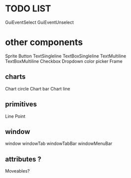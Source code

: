 # TODO LIST

GuiEventSelect
GuiEventUnselect

# other components
Sprite
Button
TextSingleline
TextBoxSingleline
TextMultiline
TextBoxMultiline
Checkbox
Dropdown
color picker
Frame

## charts
Chart circle 
Chart bar
Chart line

## primitives
Line
Point

## window
window
windowTab
windowTabBar
windowMenuBar

## attributes ?
Moveables?



